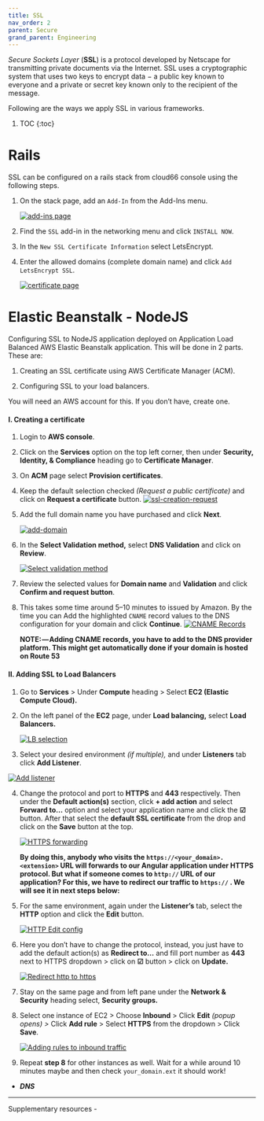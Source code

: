 ```yaml
---
title: SSL
nav_order: 2
parent: Secure
grand_parent: Engineering
---
```

*Secure Sockets Layer* (**SSL**) is a protocol developed by Netscape for transmitting private documents via the Internet. SSL uses a cryptographic system that uses two keys to encrypt data − a public key known to everyone and a private or secret key known only to the recipient of the message.

Following are the ways we apply SSL in various frameworks.

1. TOC
{:toc}

# Rails

SSL can be configured on a rails stack from cloud66 console using the following steps.

1. On the stack page, add an `Add-In` from the Add-Ins menu.

	[![add-ins page](/assets/images/add-ins-c66.png)](/assets/images/add-ins-c66.png)

2. Find the `SSL` add-in in the networking menu and click `INSTALL NOW`.

3. In the `New SSL Certificate Information` select LetsEncrypt.

4. Enter the allowed domains (complete domain name) and click `Add LetsEncrypt SSL`.

	[![certificate page](/assets/images/domain-name-ssl-c66.png)](/assets/images/domain-name-ssl-c66.png)

# Elastic Beanstalk - NodeJS

Configuring SSL to NodeJS application deployed on Application Load Balanced AWS Elastic Beanstalk application. This will be done in 2 parts. These are:

1. Creating an SSL certificate using AWS Certificate Manager (ACM).

2. Configuring SSL to your load balancers.



You will need an AWS account for this. If you don’t have, create one.

#### I. Creating a certificate

1. Login to **AWS console**.

2. Click on the **Services** option on the top left corner, then under **Security, Identity, & Compliance** heading go to **Certificate Manager**.

3. On **ACM** page select **Provision certificates**.

4. Keep the default selection checked *(Request a public certificate)* and click on **Request a certificate** button.
    [![ssl-creation-request](/assets/images/elb-ssl-creation-request.png)](/assets/images/elb-ssl-creation-request.png)

5. Add the full domain name you have purchased and click **Next**.

   [![add-domain](/assets/images/elb-ssl-creation-add-domain.png)](/assets/images/elb-ssl-creation-add-domain.png)

6. In the **Select Validation method,** select **DNS Validation** and click on **Review**.

   [![Select validation method](/assets/images/elb-ssl-creation-validation-method.png)](/assets/images/elb-ssl-creation-validation-method.png)

7. Review the selected values for **Domain name** and **Validation** and click **Confirm and request button**.

8. This takes some time around 5–10 minutes to issued by Amazon. By the time you can Add the highlighted `CNAME` record values to the DNS configuration for your domain and click **Continue**.
   [![CNAME Records](/assets/images/elb-ssl-creation-cname-records.png)](/assets/images/elb-ssl-creation-cname-records.png)

   **NOTE: — Adding CNAME records, you have to add to the DNS provider platform. This might get automatically done if your domain is hosted on Route 53**

#### II. Adding SSL to Load Balancers

1.  Go to **Services** > Under **Compute** heading > Select **EC2 (Elastic Compute Cloud).**

2. On the left panel of the **EC2** page, under **Load balancing,** select **Load Balancers.**

   [![LB selection](/assets/images/elb-goto-load-balancers-page.png)](/assets/images/elb-goto-load-balancers-page.png)

3.  Select your desired environment *(if multiple),* and under **Listeners** tab click **Add Listener**.

   [![Add listener](/assets/images/elb-lb-add-listener.png)](/assets/images/elb-lb-add-listener.png)

4. Change the protocol and port to **HTTPS** and **443** respectively. Then under the **Default action(s)** section, click **+ add action** and select **Forward to…** option and select your application name and click the **☑** button. After that select the **default SSL certificate** from the drop and click on the **Save** button at the top.

   [![HTTPS forwarding](/assets/images/elb-lb-https-forward.png)](/assets/images/elb-lb-https-forward.png)

   **By doing this, anybody who visits the `https://<your_domain>.<extension>` URL will forwards to our Angular application under HTTPS protocol. But what if someone comes to `http://` URL of our application? For this, we have to redirect our traffic to `https://` . We will see it in next steps below:**

5. For the same environment, again under the **Listener’s** tab, select the **HTTP** option and click the **Edit** button.

   [![HTTP Edit config](/assets/images/elb-lb-http-edit.png)](/assets/images/elb-lb-http-edit.png)

6. Here you don’t have to change the protocol, instead, you just have to add the default action(s) as **Redirect to…** and fill port number as **443** next to HTTPS dropdown > click on **☑** button > click on **Update.**

   [![Redirect http to https](/assets/images/elb-lb-https-redirect.png)](/assets/images/elb-lb-https-redirect.png)

7. Stay on the same page and from left pane under the **Network & Security** heading select, **Security groups.**

8. Select one instance of EC2 > Choose **Inbound** > Click **Edit** *(popup opens) >* Click **Add rule** > Select **HTTPS** from the dropdown > Click **Save**.

   [![Adding rules to inbound traffic](/assets/images/elb-lb-add-rules-security-grps.png)](/assets/images/elb-lb-add-rules-security-grps.png)

9. Repeat **step 8** for other instances as well. Wait for a while around 10 minutes maybe and then check `your_domain.ext` it should work!



- ***DNS***



----


Supplementary resources -
